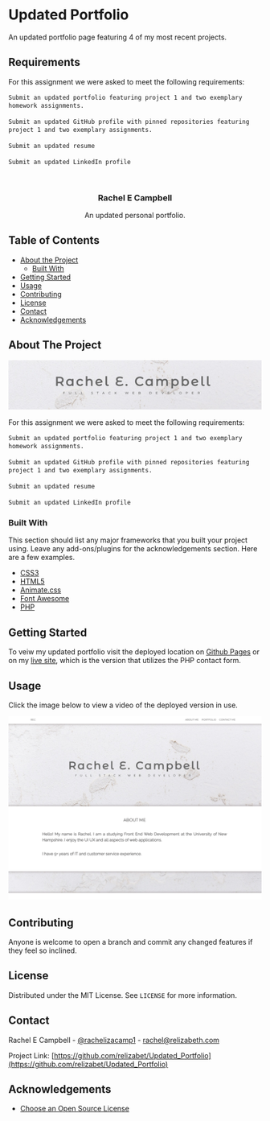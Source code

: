 # Updated Portfolio

An updated portfolio page featuring 4 of my most recent projects.

## Requirements

For this assignment we were asked to meet the following requirements:

    Submit an updated portfolio featuring project 1 and two exemplary homework assignments.

    Submit an updated GitHub profile with pinned repositories featuring project 1 and two exemplary assignments.

    Submit an updated resume

    Submit an updated LinkedIn profile

<!-- PROJECT LOGO -->
<br />
<p align="center">

  <h3 align="center">Rachel E Campbell</h3>

  <p align="center">
    An updated personal portfolio.
</p>

<!-- TABLE OF CONTENTS -->

## Table of Contents

- [About the Project](#about-the-project)
  - [Built With](#built-with)
- [Getting Started](#getting-started)
- [Usage](#usage)
- [Contributing](#contributing)
- [License](#license)
- [Contact](#contact)
- [Acknowledgements](#acknowledgements)

<!-- ABOUT THE PROJECT -->

## About The Project

![Header](Assets/header.png)

For this assignment we were asked to meet the following requirements:

    Submit an updated portfolio featuring project 1 and two exemplary homework assignments.

    Submit an updated GitHub profile with pinned repositories featuring project 1 and two exemplary assignments.

    Submit an updated resume

    Submit an updated LinkedIn profile

### Built With

This section should list any major frameworks that you built your project using. Leave any add-ons/plugins for the acknowledgements section. Here are a few examples.

- [CSS3](https://www.w3.org/Style/CSS/Overview.en.html)
- [HTML5](https://html.com/html5/)
- [Animate.css](https://animate.style/)
- [Font Awesome](https://fontawesome.com)
- [PHP](https://www.php.net/)

<!-- GETTING STARTED -->

## Getting Started

To veiw my updated portfolio visit the deployed location on [Github Pages](https://relizabet.github.io/Updated_Portfolio/) or on my [live site](https://relizabeth.com), which is the version that utilizes the PHP contact form.

## Usage

Click the image below to view a video of the deployed version in use.

[![In Use](Assets/about.png)](https://www.youtube.com/embed/IRGtSfRcAQc)

<!-- CONTRIBUTING -->

## Contributing

Anyone is welcome to open a branch and commit any changed features if they feel so inclined.

<!-- LICENSE -->

## License

Distributed under the MIT License. See `LICENSE` for more information.

<!-- CONTACT -->

## Contact

Rachel E Campbell - [@rachelizacamp1](https://twitter.com/rachelizacamp1) - rachel@relizabeth.com

Project Link: [https://github.com/relizabet/Updated_Portfolio](https://github.com/relizabet/Updated_Portfolio)

<!-- ACKNOWLEDGEMENTS -->

## Acknowledgements

- [Choose an Open Source License](https://choosealicense.com)
